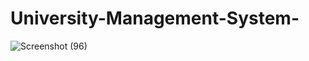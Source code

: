 # University-Management-System-
![Screenshot (96)](https://user-images.githubusercontent.com/91980956/148958093-4f410a6b-2a09-4c74-b0c4-dbcac02a2f41.png)


